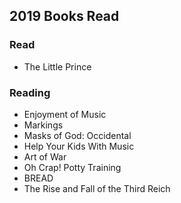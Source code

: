 ## 2019 Books Read  

 ### Read  
  - The Little Prince  

 ### Reading   
  - Enjoyment of Music  
  - Markings  
  - Masks of God: Occidental    
  - Help Your Kids With Music  
  - Art of War  
  - Oh Crap! Potty Training  
  - BREAD  
  - The Rise and Fall of the Third Reich  
